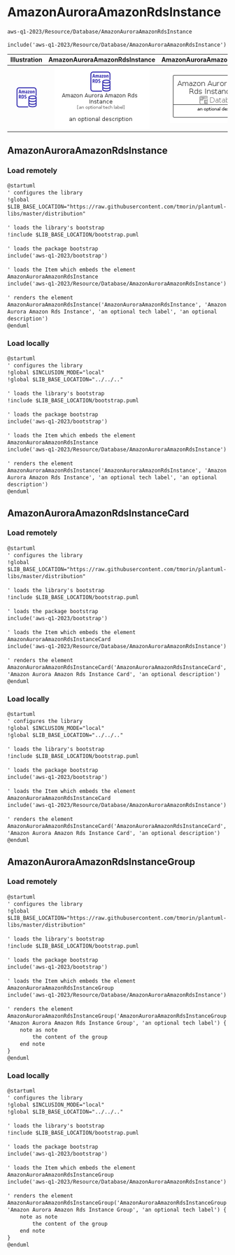 # AmazonAuroraAmazonRdsInstance


```text
aws-q1-2023/Resource/Database/AmazonAuroraAmazonRdsInstance
```

```text
include('aws-q1-2023/Resource/Database/AmazonAuroraAmazonRdsInstance')
```



| Illustration | AmazonAuroraAmazonRdsInstance | AmazonAuroraAmazonRdsInstanceCard | AmazonAuroraAmazonRdsInstanceGroup |
| :---: | :---: | :---: | :---: |
| ![illustration for Illustration](../../../aws-q1-2023/Resource/Database/AmazonAuroraAmazonRdsInstance.png) | ![illustration for AmazonAuroraAmazonRdsInstance](../../../aws-q1-2023/Resource/Database/AmazonAuroraAmazonRdsInstance.Local.png) | ![illustration for AmazonAuroraAmazonRdsInstanceCard](../../../aws-q1-2023/Resource/Database/AmazonAuroraAmazonRdsInstanceCard.Local.png) | ![illustration for AmazonAuroraAmazonRdsInstanceGroup](../../../aws-q1-2023/Resource/Database/AmazonAuroraAmazonRdsInstanceGroup.Local.png) |




## AmazonAuroraAmazonRdsInstance

### Load remotely
```plantuml
@startuml
' configures the library
!global $LIB_BASE_LOCATION="https://raw.githubusercontent.com/tmorin/plantuml-libs/master/distribution"

' loads the library's bootstrap
!include $LIB_BASE_LOCATION/bootstrap.puml

' loads the package bootstrap
include('aws-q1-2023/bootstrap')

' loads the Item which embeds the element AmazonAuroraAmazonRdsInstance
include('aws-q1-2023/Resource/Database/AmazonAuroraAmazonRdsInstance')

' renders the element
AmazonAuroraAmazonRdsInstance('AmazonAuroraAmazonRdsInstance', 'Amazon Aurora Amazon Rds Instance', 'an optional tech label', 'an optional description')
@enduml
```

### Load locally
```plantuml
@startuml
' configures the library
!global $INCLUSION_MODE="local"
!global $LIB_BASE_LOCATION="../../.."

' loads the library's bootstrap
!include $LIB_BASE_LOCATION/bootstrap.puml

' loads the package bootstrap
include('aws-q1-2023/bootstrap')

' loads the Item which embeds the element AmazonAuroraAmazonRdsInstance
include('aws-q1-2023/Resource/Database/AmazonAuroraAmazonRdsInstance')

' renders the element
AmazonAuroraAmazonRdsInstance('AmazonAuroraAmazonRdsInstance', 'Amazon Aurora Amazon Rds Instance', 'an optional tech label', 'an optional description')
@enduml
```

## AmazonAuroraAmazonRdsInstanceCard

### Load remotely
```plantuml
@startuml
' configures the library
!global $LIB_BASE_LOCATION="https://raw.githubusercontent.com/tmorin/plantuml-libs/master/distribution"

' loads the library's bootstrap
!include $LIB_BASE_LOCATION/bootstrap.puml

' loads the package bootstrap
include('aws-q1-2023/bootstrap')

' loads the Item which embeds the element AmazonAuroraAmazonRdsInstanceCard
include('aws-q1-2023/Resource/Database/AmazonAuroraAmazonRdsInstance')

' renders the element
AmazonAuroraAmazonRdsInstanceCard('AmazonAuroraAmazonRdsInstanceCard', 'Amazon Aurora Amazon Rds Instance Card', 'an optional description')
@enduml
```

### Load locally
```plantuml
@startuml
' configures the library
!global $INCLUSION_MODE="local"
!global $LIB_BASE_LOCATION="../../.."

' loads the library's bootstrap
!include $LIB_BASE_LOCATION/bootstrap.puml

' loads the package bootstrap
include('aws-q1-2023/bootstrap')

' loads the Item which embeds the element AmazonAuroraAmazonRdsInstanceCard
include('aws-q1-2023/Resource/Database/AmazonAuroraAmazonRdsInstance')

' renders the element
AmazonAuroraAmazonRdsInstanceCard('AmazonAuroraAmazonRdsInstanceCard', 'Amazon Aurora Amazon Rds Instance Card', 'an optional description')
@enduml
```

## AmazonAuroraAmazonRdsInstanceGroup

### Load remotely
```plantuml
@startuml
' configures the library
!global $LIB_BASE_LOCATION="https://raw.githubusercontent.com/tmorin/plantuml-libs/master/distribution"

' loads the library's bootstrap
!include $LIB_BASE_LOCATION/bootstrap.puml

' loads the package bootstrap
include('aws-q1-2023/bootstrap')

' loads the Item which embeds the element AmazonAuroraAmazonRdsInstanceGroup
include('aws-q1-2023/Resource/Database/AmazonAuroraAmazonRdsInstance')

' renders the element
AmazonAuroraAmazonRdsInstanceGroup('AmazonAuroraAmazonRdsInstanceGroup', 'Amazon Aurora Amazon Rds Instance Group', 'an optional tech label') {
    note as note
        the content of the group
    end note
}
@enduml
```

### Load locally
```plantuml
@startuml
' configures the library
!global $INCLUSION_MODE="local"
!global $LIB_BASE_LOCATION="../../.."

' loads the library's bootstrap
!include $LIB_BASE_LOCATION/bootstrap.puml

' loads the package bootstrap
include('aws-q1-2023/bootstrap')

' loads the Item which embeds the element AmazonAuroraAmazonRdsInstanceGroup
include('aws-q1-2023/Resource/Database/AmazonAuroraAmazonRdsInstance')

' renders the element
AmazonAuroraAmazonRdsInstanceGroup('AmazonAuroraAmazonRdsInstanceGroup', 'Amazon Aurora Amazon Rds Instance Group', 'an optional tech label') {
    note as note
        the content of the group
    end note
}
@enduml
```

